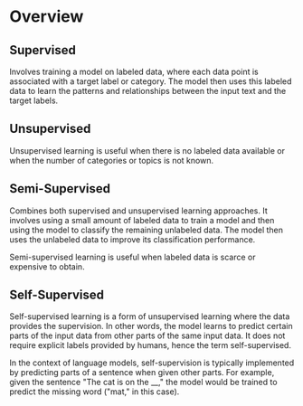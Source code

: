# Overview

## Supervised

Involves training a model on labeled data, where each data point is associated with a target label or category. The model then uses this labeled data to learn the patterns and relationships between the input text and the target labels.

## Unsupervised

Unsupervised learning is useful when there is no labeled data available or when the number of categories or topics is not known.

## Semi-Supervised

Combines both supervised and unsupervised learning approaches. It involves using a small amount of labeled data to train a model and then using the model to classify the remaining unlabeled data. The model then uses the unlabeled data to improve its classification performance.

Semi-supervised learning is useful when labeled data is scarce or expensive to obtain.

## Self-Supervised

Self-supervised learning is a form of unsupervised learning where the data provides the supervision. In other words, the model learns to predict certain parts of the input data from other parts of the same input data. It does not require explicit labels provided by humans, hence the term self-supervised.

In the context of language models, self-supervision is typically implemented by predicting parts of a sentence when given other parts. For example, given the sentence "The cat is on the \_\_," the model would be trained to predict the missing word ("mat," in this case).
